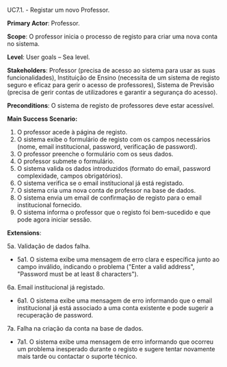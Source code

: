 UC7.1. - Registar um novo Professor.

**Primary Actor**: Professor.

**Scope**: O professor inicia o processo de registo para criar uma nova conta no sistema.

**Level**: User goals – Sea level.

**Stakeholders**: Professor (precisa de acesso ao sistema para usar as suas funcionalidades), Instituição de Ensino (necessita de um sistema de registo seguro e eficaz para gerir o acesso de professores), Sistema de Previsão (precisa de gerir contas de utilizadores e garantir a segurança do acesso).

**Preconditions**: O sistema de registo de professores deve estar acessível.

**Main Success Scenario:**
1. O professor acede à página de registo.
2. O sistema exibe o formulário de registo com os campos necessários (nome, email institucional, password, verificação de password).
3. O professor preenche o formulário com os seus dados.
4. O professor submete o formulário.
5. O sistema valida os dados introduzidos (formato do email, password complexidade, campos obrigatórios).
6. O sistema verifica se o email institucional já está registado.
7. O sistema cria uma nova conta de professor na base de dados.
8. O sistema envia um email de confirmação de registo para o email institucional fornecido.
9. O sistema informa o professor que o registo foi bem-sucedido e que pode agora iniciar sessão.

**Extensions**:

5a. Validação de dados falha.
- 5a1. O sistema exibe uma mensagem de erro clara e específica junto ao campo inválido, indicando o problema ("Enter a valid address", "Password must be at least 8 characters"). 

6a. Email institucional já registado.
- 6a1. O sistema exibe uma mensagem de erro informando que o email institucional já está associado a uma conta existente e pode sugerir a recuperação de password.

7a. Falha na criação da conta na base de dados.
- 7a1. O sistema exibe uma mensagem de erro informando que ocorreu um problema inesperado durante o registo e sugere tentar novamente mais tarde ou contactar o suporte técnico.
